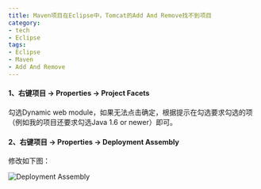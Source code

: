 ```yaml
---
title: Maven项目在Eclipse中，Tomcat的Add And Remove找不到项目
category:
- tech
- Eclipse
tags:
- Eclipse
- Maven
- Add And Remove
---
```


#### 1、右键项目 -> Properties -> Project Facets  

勾选Dynamic web module，如果无法点击确定，根据提示在勾选要求勾选的项（例如我的项目还要求勾选Java 1.6 or newer）即可。  

#### 2、右键项目 -> Properties -> Deployment Assembly  

修改如下图：  

![Deployment Assembly](/images/eclipse-tomcat-add-and-remove-001.jpg) 
